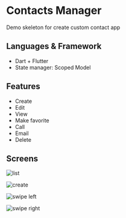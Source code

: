 # Contacts Manager

Demo skeleton for create custom contact app

## Languages & Framework
- Dart + Flutter
- State manager: Scoped Model

## Features

- Create
- Edit
- View
- Make favorite
- Call
- Email
- Delete

## Screens
![list](assets/images/list.jpeg)

![create](assets/images/create.jpeg)

![swipe left](assets/images/swipe_left.jpeg)

![swipe right](assets/images/swipe_right.jpeg)



